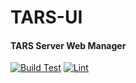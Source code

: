 # TARS-UI
#### TARS Server Web Manager
[![Build Test](https://github.com/quadseed/TARS-UI/actions/workflows/build-test.yml/badge.svg)](https://github.com/quadseed/TARS-UI/actions/workflows/build-test.yml)
[![Lint](https://github.com/quadseed/TARS-UI/actions/workflows/lint.yml/badge.svg)](https://github.com/quadseed/TARS-UI/actions/workflows/lint.yml)